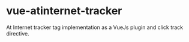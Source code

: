 # vue-atinternet-tracker
At Internet tracker tag implementation as a VueJs plugin and click track directive.
